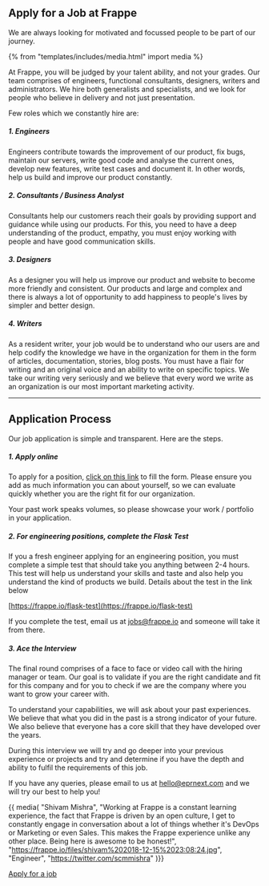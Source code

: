 <!-- base_template: frappe_io/www/careers/careers_base.html -->

<section class='section-padding text-center'>
	<h1>Apply for a Job at Frappe</h1>
	<p class="lead">We are always looking for motivated and focussed people to be part of our journey.</p>
</section>

{% from "templates/includes/media.html" import media %}

At Frappe, you will be judged by your talent ability, and not your grades. Our team comprises of engineers, functional consultants, designers, writers and administrators. We hire both generalists and specialists, and we look for people who believe in delivery and not just presentation.

Few roles which we constantly hire are:

##### 1. Engineers

Engineers contribute towards the improvement of our product, fix bugs, maintain our servers, write good code and analyse the current ones, develop new features, write test cases and document it. In other words, help us build and improve our product constantly.

##### 2. Consultants / Business Analyst

Consultants help our customers reach their goals by providing support and guidance while using our products. For this, you need to have a deep understanding of the product, empathy, you must enjoy working with people and have good communication skills.

##### 3. Designers

As a designer you will help us improve our product and website to become more friendly and consistent. Our products and large and complex and there is always a lot of opportunity to add happiness to people's lives by simpler and better design.

##### 4. Writers

As a resident writer, your job would be to understand who our users are and help codify the knowledge we have in the organization for them in the form of articles, documentation, stories, blog posts. You must have a flair for writing and an original voice and an ability to write on specific topics. We take our writing very seriously and we believe that every word we write as an organization is our most important marketing activity.

---

<div class='mt-5 mb-4 text-center'>
<h2>Application Process</h2>
</div>

Our job application is simple and transparent. Here are the steps.

##### 1. Apply online

To apply for a position, [click on this link](/join-us) to fill the form. Please ensure you add as much information you can about yourself, so we can evaluate quickly whether you are the right fit for our organization.

Your past work speaks volumes, so please showcase your work / portfolio in your application.

##### 2. For engineering positions, complete the Flask Test

If you a fresh engineer applying for an engineering position, you must complete a simple test that should take you anything between 2-4 hours. This test will help us understand your skills and taste and also help you understand the kind of products we build. Details about the test in the link below

[https://frappe.io/flask-test](https://frappe.io/flask-test)

If you complete the test, email us at jobs@frappe.io and someone will take it from there.

##### 3. Ace the Interview

The final round comprises of a face to face or video call with the hiring manager or team. Our goal is to validate if you are the right candidate and fit for this company and for you to check if we are the company where you want to grow your career with.

To understand your capabilities, we will ask about your past experiences. We believe that what you did in the past is a strong indicator of your future. We also believe that everyone has a core skill that they have developed over the years.

During this interview we will try and go deeper into your previous experience or projects and try and determine if you have the depth and ability to fulfil the requirements of this job.

If you have any queries, please email to us at [hello@eprnext.com](mailto:hello@eprnext.com) and we will try our best to help you!

{{ media(
	"Shivam Mishra",
	"Working at Frappe is a constant learning experience, the fact that Frappe is driven by an open culture, I get to constantly engage in conversation about a lot of things whether it's DevOps or Marketing or even Sales. This makes the Frappe experience unlike any other place. Being here is awesome to be honest!",
	"https://frappe.io/files/shivam%202018-12-15%2023:08:24.jpg",
	"Engineer",
	"https://twitter.com/scmmishra"
)}}


<div class='text-center my-5'>
	<a href="/join-us" class="btn btn-dark">Apply for a job</a>
</div>


